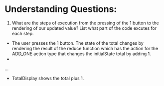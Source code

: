 # Understanding Questions:
1. What are the steps of execution from the pressing of the 1 button to the rendering of our updated value? List what part of the code excutes for each step.
* The user presses the 1 button.
The state of the total changes by rendering the result of the reduce function which has the action for the ADD_ONE action type that changes the initialState total by adding 1. 
* 
...

* TotalDisplay shows the total plus 1.
